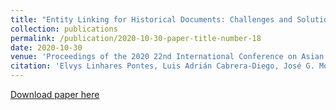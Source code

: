 ```yaml
---
title: "Entity Linking for Historical Documents: Challenges and Solutions"
collection: publications
permalink: /publication/2020-10-30-paper-title-number-18
date: 2020-10-30
venue: 'Proceedings of the 2020 22nd International Conference on Asian Digital Libraries (ICADL)'
citation: 'Elvys Linhares Pontes, Luis Adrián Cabrera-Diego, José G. Moreno, <b>Emanuela Boros</b>, Ahmed Hamdi, Nicolas Sidère, Mickaël Coustaty, and Antoine Doucet. <i>Entity Linking for Historical Documents: Challenges and Solutions</i>. In International Conference on Asian Digital Libraries, pp. 215-231. Springer, Cham, 2020. Online.'
---
```


[Download paper here](https://hal.archives-ouvertes.fr/hal-03034492/file/ICADL_2020___12_14_pages___references.pdf)



